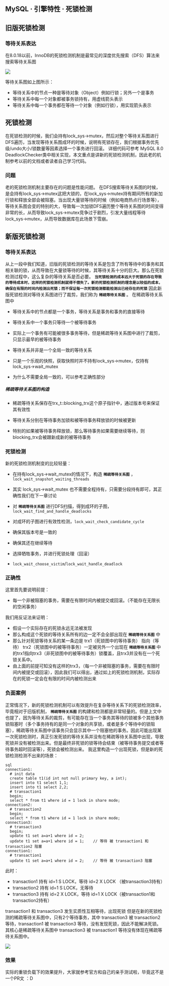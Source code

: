 ## MySQL · 引擎特性 · 死锁检测


    
## 旧版死锁检测
### 等待关系表达

在8.0.18以前，InnoDB的死锁检测机制是最常见的深度优先搜索（DFS）算法来搜索等待关系图

![][0]

等待关系图如上图所示：  


* 等待关系中的节点一种是等待对象（Object）例如行锁；另外一个是事务
* 等待关系中每一个对象都被事务锁持有，用虚线箭头表示
* 等待关系中每一个事务都在等待一个对象（例如行锁），用实现箭头表示


## 死锁检测

在死锁检测的时候，我们会持有lock_sys->mutex，然后对整个等待关系图进行DFS遍历，当发现等待关系图成环的时候，说明有死锁存在，我们根据事务优先级/undo大小/锁数量等因素选择一个事务进行回滚。
详细代码可参考 MySQL 8.0 DeadlockChecker类中相关实现，本文重点是讲新的死锁检测机制，因此老的机制参考以前的文档或者读者自己学习代码。  

### 问题

老的死锁检测机制主要存在的问题是性能问题。
在DFS搜索等待关系图的时候，是会持有lock_sys->mutex这把大锁的，在lock_sys->mutex持有期间所有的新加行锁和释放全部会被阻塞。当出现大量锁等待的时候（例如电商热点行场景等），等待关系图会变的特别的大，导致每一次加锁DFS遍历整个等待关系图的时间变得非常的长，从而导致lock_sys->mutex竞争过于剧烈，引发大量线程等待lock_sys->mutex，从而导致数据库在此场景下雪崩。  

## 新版死锁检测
### 等待关系表达

从上一段中我们知道，旧版的死锁检测的等待关系是包含了所有等待中的事务和其相关联的锁，从而导致在大量锁等待的时候，其等待关系十分的巨大。那么在死锁检测过程中，这么复杂的等待关系是否必要。 **`当死锁检测的成本远大于死锁的存在导致的等待成本时，这样的死锁检测机制就得不偿失了。新的死锁检测机制的理念是以较低的成本，确保在有限的时间内检测出死锁；而不保证每一次死锁检测都能检测出已经存在的死锁`** 因此新版死锁检测对等待关系图进行了裁剪，我们称为 **`稀疏等待关系图`** 。
在稀疏等待关系图中  


* 等待关系中的节点都是一个事务，等待关系是事务和事务的直接等待
* 等待关系中一个事务只等待一个被等待事务
  

* 实际上一个事务有可能被很多事务等待，但是稀疏等待关系图中进行了裁剪，只显示最早的被等待事务
    

  
* 等待关系并非是一个全局一致的等待关系
  

* 只是一个乐观的快照，获取快照时并不持有lock_sys->mutex，仅持有lock_sys->wait_mutex
* 为什么不需要全局一致的，可以参考正确性部分
    


##### 稀疏等待关系图的构造


* 稀疏等待关系保存在trx_t::blocking_trx这个原子指针中，通过版本号来保证其有效性
* 等待关系分别在等待事务加锁和被等待事务释放锁的时候被更新
  

* 特别的如果被等待事务释放锁，那么等待事务如果需要继续等待，则blocking_trx会被跟新成新的被等待事务
    


### 死锁检测

新的死锁检测机制变的比较轻量：  


* 在持有lock_sys->wait_mutex的情况下，构造 **`稀疏等待关系图`** ，`lock_wait_snapshot_waiting_threads`

* 其实 lock_sys->wait_mutex 也不需要全程持有，只需要分段持有即可，其正确性我们在下一章讨论
    

  
* 对 **`稀疏等待关系图`** 进行DFS扫描，得到成环的子图，`lock_wait_find_and_handle_deadlocks`
* 对成环的子图进行有效性检测，`lock_wait_check_candidate_cycle`

* 确保其版本号是一致的
* 确保其还在继续等待
    

  
* 选择牺牲事务，并进行死锁处理（回滚）
  

* `lock_wait_choose_victim`/`lock_wait_handle_deadlock`
    


### 正确性

这里首先要说明前提：  


* 每一个非被阻塞的事务，需要在有限时间内被提交或回滚。（不能存在无限长的空闲事务）



我们用反证法来证明：  


* 假设一个实际存在的死锁永远无法被发现
* 那么构成这个死锁的等待关系所有的边一定不会全部出现在 **`稀疏等待关系图`** 中
* 那么针对死锁等待关系的某一条边是 trx1（死锁图中的等待事务） 指向（等待） trx2（死锁图中的被等待事务）一定被另外一个出现在 **`稀疏等待关系图`** 中的trx1指向trx3（非死锁图中的被等待事务）锁覆盖，且trx3并没有在一个死锁关系中。
* 由上面的前提可知没有这样的trx3，（每一个非被阻塞的事务，需要在有限时间内被提交或回滚），因此我们可以得出，通过如上的死锁检测机制，实际存在的死锁一定会在有限的时间内被检测出来


### 负面案例

正常情况下，新的死锁检测机制可以有效提升在复杂等待关系下的死锁检测效率，毕竟相对于旧版机制， **`稀疏等待关系图`** 的构建和检测都是非常轻量的。但是上文中也提了，因为等待关系的裁剪，有可能存在当一个事务其等待的锁被多个其他事务锁阻塞时（多个事务持有的是同一个对象的共享锁，或者是多个等待中的锁阻塞），稀疏等待关系图中该事务只会显示其中一个阻塞他的事务。因此可能出现某一次死锁检测时，真正引发死锁的等待关系并没有在稀疏等待关系图中出现，导致死锁并没有被检测出来。但是最终非死锁的锁等待会结束（被等待事务提交或者等待事务超时回滚等），死锁会被检测出来。
    我这里构造一个出现死锁，但是新的死锁检测检测不出来的场景：  

```LANG
sql
connection1:
  # init data
  create table t1(id int not null primary key, a int);
  insert into t1 select 1,1;
  insert into t1 select 2,2;
  # transaction1
  begin;
  select * from t1 where id = 1 lock in share mode;
connection2:
  # transaction2
  begin;
  select * from t1 where id = 1 lock in share mode;
connection3:
  # transaction3
  begin;
  update t1 set a=a+1 where id = 2;
  update t1 set a=a+1 where id = 1;    // 等待 被 transaction1 和 transaction2 阻塞
connection1:
  # transaction1
  update t1 set a=a+1 where id = 2;    // 等待 被 transaction3 阻塞

```

此时：  


* transaction1 持有 id=1 S LOCK，等待 id=2 X LOCK （被transaction3持有）
* transaction2 持有 id=1 S LOCK，无等待
* transaction3 持有 id=2 X LOCK，等待 id=1 X LOCK（被transaction1和transaction2持有）



transaction1 和 transaction3 发生实质性互相等待，出现死锁
但是在新的死锁检测的稀疏等待关系图中，只有2个等待事务，其中 transaction3 被 transaction2 等待，transaction1 被 transaction3 等待，没有发现死锁，因此不能解决死锁。其核心是稀疏等待关系图中 transaction3 被 transaction1 等待没有体现在稀疏等待关系图中。

![][1]  

### 效果

实际的重锁负载下的效果提升，大家就参考官方和自己的亲手测试啦，毕竟这不是一个PR文 ：D  


[0]: https://intranetproxy.alipay.com/skylark/lark/0/2021/png/13721/1619941608887-8b055f12-b27e-43e8-88ac-4cc62a0f0fd3.png#clientId=ub796cb73-4933-4&from=paste&height=147&id=uc29f376c&margin=%5Bobject%20Object%5D&name=image.png&originHeight=294&originWidth=858&originalType=binary&size=42258&status=done&style=none&taskId=u082c7627-37bd-4aea-9a69-e7e9204dd0d&width=429
[1]: https://intranetproxy.alipay.com/skylark/lark/0/2021/png/13721/1619524217828-47bca82d-0237-4f1c-bbbb-a345ce48387f.png#clientId=u3af02471-3d2c-4&from=paste&height=527&id=ua4cb7960&margin=%5Bobject%20Object%5D&name=image.png&originHeight=1054&originWidth=2146&originalType=binary&size=582612&status=done&style=none&taskId=u335fee67-b58f-4c42-8132-f6ef0d7f942&width=1073
